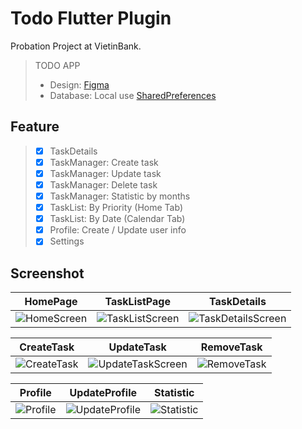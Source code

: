 # Todo Flutter Plugin

Probation Project at VietinBank.
> TODO APP
> - Design: [Figma](https://www.figma.com/design/RpGaAhagk7uDvHFAWvXfqq/Taskly?node-id=1061-863&node-type=frame&t=ljxo3VNz8pmxhPhd-0)
> - Database: Local use [SharedPreferences](https://pub.dev/packages/shared_preferences)

## Feature
> - [x] TaskDetails
> - [x] TaskManager: Create task
> - [x] TaskManager: Update task
> - [x] TaskManager: Delete task
> - [x] TaskManager: Statistic by months
> - [x] TaskList: By Priority (Home Tab)
> - [x] TaskList: By Date (Calendar Tab)
> - [x] Profile: Create / Update user info
> - [x] Settings

## Screenshot

HomePage | TaskListPage | TaskDetails
--- | --- | ---
![HomeScreen](https://github.com/user-attachments/assets/f871f535-d7a3-48d9-80ec-aed24c4f2546) | ![TaskListScreen](https://github.com/user-attachments/assets/a8acecf4-841a-44f2-aa49-9fc25341ae3e) | ![TaskDetailsScreen](https://github.com/user-attachments/assets/28c1a488-8acf-4a3d-950f-e9fddff05f3b)


CreateTask | UpdateTask | RemoveTask 
--- | --- | ---
![CreateTask](https://github.com/user-attachments/assets/6bed230a-7640-4ad4-8e74-b3971abf63df) | ![UpdateTaskScreen](https://github.com/user-attachments/assets/f1d235d3-acbb-475f-95bc-0babe6b290f1) | ![RemoveTask](https://github.com/user-attachments/assets/c19c4685-77dd-4edd-a025-c56944e65c1a)

Profile | UpdateProfile | Statistic 
--- | --- | ---
![Profile](https://github.com/user-attachments/assets/9feff690-ffdf-4f45-9ade-b7b3c94dd68c) | ![UpdateProfile](https://github.com/user-attachments/assets/a375af8a-a02d-4a5d-87df-95ef2233a18e) | ![Statistic](https://github.com/user-attachments/assets/f8023b9d-081a-4d37-bc91-37a88c1c5a2f)


